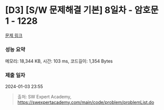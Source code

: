 # [D3] [S/W 문제해결 기본] 8일차 - 암호문1 - 1228 

[문제 링크](https://swexpertacademy.com/main/code/problem/problemDetail.do?contestProbId=AV14w-rKAHACFAYD) 

### 성능 요약

메모리: 18,344 KB, 시간: 103 ms, 코드길이: 1,354 Bytes

### 제출 일자

2024-01-03 23:55



> 출처: SW Expert Academy, https://swexpertacademy.com/main/code/problem/problemList.do